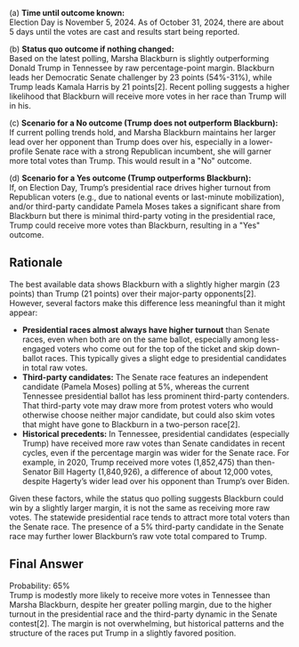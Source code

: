 (a) **Time until outcome known:**  
Election Day is November 5, 2024. As of October 31, 2024, there are about 5 days until the votes are cast and results start being reported.

(b) **Status quo outcome if nothing changed:**  
Based on the latest polling, Marsha Blackburn is slightly outperforming Donald Trump in Tennessee by raw percentage-point margin. Blackburn leads her Democratic Senate challenger by 23 points (54%-31%), while Trump leads Kamala Harris by 21 points[2]. Recent polling suggests a higher likelihood that Blackburn will receive more votes in her race than Trump will in his.

(c) **Scenario for a No outcome (Trump does not outperform Blackburn):**  
If current polling trends hold, and Marsha Blackburn maintains her larger lead over her opponent than Trump does over his, especially in a lower-profile Senate race with a strong Republican incumbent, she will garner more total votes than Trump. This would result in a "No" outcome.

(d) **Scenario for a Yes outcome (Trump outperforms Blackburn):**  
If, on Election Day, Trump’s presidential race drives higher turnout from Republican voters (e.g., due to national events or last-minute mobilization), and/or third-party candidate Pamela Moses takes a significant share from Blackburn but there is minimal third-party voting in the presidential race, Trump could receive more votes than Blackburn, resulting in a "Yes" outcome.

## Rationale

The best available data shows Blackburn with a slightly higher margin (23 points) than Trump (21 points) over their major-party opponents[2]. However, several factors make this difference less meaningful than it might appear:

- **Presidential races almost always have higher turnout** than Senate races, even when both are on the same ballot, especially among less-engaged voters who come out for the top of the ticket and skip down-ballot races. This typically gives a slight edge to presidential candidates in total raw votes.
- **Third-party candidates:** The Senate race features an independent candidate (Pamela Moses) polling at 5%, whereas the current Tennessee presidential ballot has less prominent third-party contenders. That third-party vote may draw more from protest voters who would otherwise choose neither major candidate, but could also skim votes that might have gone to Blackburn in a two-person race[2].
- **Historical precedents:** In Tennessee, presidential candidates (especially Trump) have received more raw votes than Senate candidates in recent cycles, even if the percentage margin was wider for the Senate race. For example, in 2020, Trump received more votes (1,852,475) than then-Senator Bill Hagerty (1,840,926), a difference of about 12,000 votes, despite Hagerty’s wider lead over his opponent than Trump’s over Biden.

Given these factors, while the status quo polling suggests Blackburn could win by a slightly larger margin, it is not the same as receiving more raw votes. The statewide presidential race tends to attract more total voters than the Senate race. The presence of a 5% third-party candidate in the Senate race may further lower Blackburn’s raw vote total compared to Trump.

## Final Answer

Probability: 65%  
Trump is modestly more likely to receive more votes in Tennessee than Marsha Blackburn, despite her greater polling margin, due to the higher turnout in the presidential race and the third-party dynamic in the Senate contest[2]. The margin is not overwhelming, but historical patterns and the structure of the races put Trump in a slightly favored position.